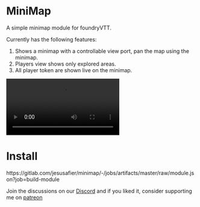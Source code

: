 <h1>MiniMap</h1>

A simple minimap module for foundryVTT.

Currently has the following features:

1. Shows a minimap with a controllable view port, pan the map using the minimap.
2. Players view shows only explored areas.
3. All player token are shown live on the minimap.

![](https://i.imgur.com/4feonG4.mp4)

<h1>Install</h1>
https://gitlab.com/jesusafier/minimap/-/jobs/artifacts/master/raw/module.json?job=build-module

Join the discussions on our [Discord](https://discord.gg/467HAfZ)
and if you liked it, consider supporting me on [patreon](https://www.patreon.com/foundry_grape_juice)